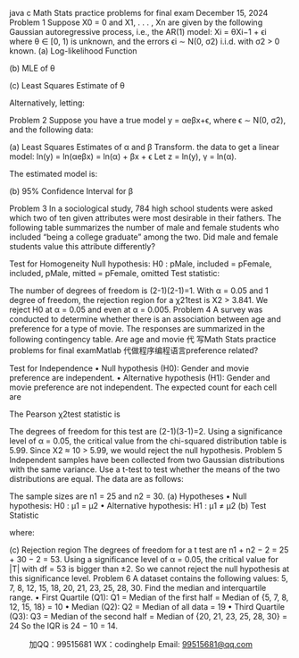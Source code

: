 java c
Math Stats practice problems for final exam 
December 15, 2024 
Problem 1
Suppose X0 = 0 and X1, . . . , Xn are given by the following Gaussian autoregressive process, i.e., the AR(1) model:
Xi = θXi−1 + ϵi
where θ ∈ [0, 1) is unknown, and the errors ϵi ∼ N(0, σ2) i.i.d. with σ2 > 0 known.
(a) Log-likelihood Function 

(b) MLE of θ

(c) Least Squares Estimate of θ

Alternatively, letting:

Problem 2 
Suppose you have a true model y = αeβx+ϵ, where ϵ ∼ N(0, σ2), and the following data:

(a) Least Squares Estimates of α and β
Transform. the data to get a linear model:
ln(y) = ln(αeβx) = ln(α) + βx + ϵ
Let z = ln(y), γ = ln(α).

The estimated model is:

(b) 95% Confidence Interval for β

Problem 3 
In a sociological study, 784 high school students were asked which two of ten given attributes were most desirable in their fathers. The following table summarizes the number of male and female students who included “being a college graduate” among the two. Did male and female students value this attribute differently?

Test for Homogeneity 
Null hypothesis:
H0 : pMale, included = pFemale, included, pMale, mitted = pFemale, omitted
Test statistic:

The number of degrees of freedom is (2-1)(2-1)=1. With α = 0.05 and 1 degree of freedom, the rejection region for a χ21test is X2 > 3.841. We reject H0 at α = 0.05 and even at α = 0.005.
Problem 4 
A survey was conducted to determine whether there is an association between age and preference for a type of movie. The responses are summarized in the following contingency table. Are age and movie 代 写Math Stats practice problems for final examMatlab
代做程序编程语言preference related?

Test for Independence 
• Null hypothesis (H0): Gender and movie preference are independent.
• Alternative hypothesis (H1): Gender and movie preference are not independent.
The expected count for each cell are

The Pearson χ2test statistic is

The degrees of freedom for this test are (2-1)(3-1)=2. Using a significance level of α = 0.05, the critical value from the chi-squared distribution table is 5.99.
Since X2 ≈ 10 > 5.99, we would reject the null hypothesis.
Problem 5 
Independent samples have been collected from two Gaussian distributions with the same variance. Use a t-test to test whether the means of the two distributions are equal. The data are as follows:

The sample sizes are n1 = 25 and n2 = 30.
(a) Hypotheses 
• Null hypothesis: H0 : µ1 = µ2
• Alternative hypothesis: H1 : µ1 ≠ µ2
(b) Test Statistic 

where:

(c) Rejection region 
The degrees of freedom for a t test are n1 + n2 − 2 = 25 + 30 − 2 = 53.
Using a significance level of α = 0.05, the critical value for |T| with df = 53 is bigger than ±2. So we cannot reject the null hypothesis at this significance level.
Problem 6 
A dataset contains the following values:
5, 7, 8, 12, 15, 18, 20, 21, 23, 25, 28, 30.
Find the median and interquartile range.
• First Quartile (Q1): Q1 = Median of the first half = Median of {5, 7, 8, 12, 15, 18} = 10
• Median (Q2): Q2 = Median of all data = 19
• Third Quartile (Q3): Q3 = Median of the second half = Median of {20, 21, 23, 25, 28, 30} = 24
So the IQR is 24 − 10 = 14.





         
加QQ：99515681  WX：codinghelp  Email: 99515681@qq.com
